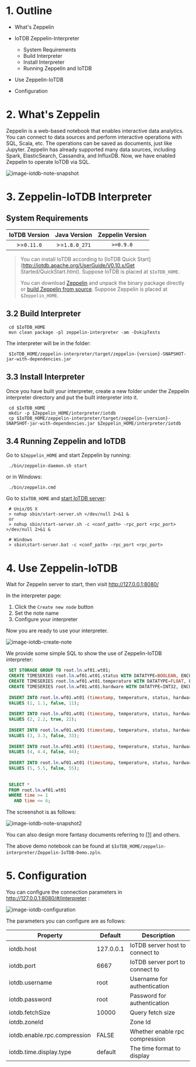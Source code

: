 <!--

    Licensed to the Apache Software Foundation (ASF) under one
    or more contributor license agreements.  See the NOTICE file
    distributed with this work for additional information
    regarding copyright ownership.  The ASF licenses this file
    to you under the Apache License, Version 2.0 (the
    "License"); you may not use this file except in compliance
    with the License.  You may obtain a copy of the License at
    
        http://www.apache.org/licenses/LICENSE-2.0
    
    Unless required by applicable law or agreed to in writing,
    software distributed under the License is distributed on an
    "AS IS" BASIS, WITHOUT WARRANTIES OR CONDITIONS OF ANY
    KIND, either express or implied.  See the License for the
    specific language governing permissions and limitations
    under the License.

-->

# 1. Outline

- What's Zeppelin

- IoTDB Zeppelin-Interpreter 
  - System Requirements
  - Build Interpreter
  - Install Interpreter
  - Running Zeppelin and IoTDB
- Use Zeppelin-IoTDB
- Configuration



# 2. What's Zeppelin

Zeppelin is a web-based notebook that enables interactive data analytics. You can connect to data sources and perform interactive operations with SQL, Scala, etc. The operations can be saved as documents, just like Jupyter. Zeppelin has already supported many data sources, including Spark, ElasticSearch, Cassandra, and InfluxDB. Now, we have enabled Zeppelin to operate IoTDB via SQL. 

![image-iotdb-note-snapshot](../../img/UserGuide/EcosystemIntegration/iotdb-note-snapshot.png)



# 3. Zeppelin-IoTDB Interpreter

## System Requirements

| IoTDB Version | Java Version  | Zeppelin Version |
| :-----------: | :-----------: | :--------------: |
|  >=`0.11.0`   | >=`1.8.0_271` |    `>=0.9.0`     |

> You can install IoTDB according to [IoTDB Quick Start](http://iotdb.apache.org/UserGuide/V0.10.x/Get Started/QuickStart.html). Suppose IoTDB is placed at `$IoTDB_HOME`.
>
> You can download [Zeppelin](https://zeppelin.apache.org/download.html#) and unpack the binary package directly or [build Zeppelin from source](https://zeppelin.apache.org/docs/latest/setup/basics/how_to_build.html). Suppose Zeppelin is placed at `$Zeppelin_HOME`.



## 3.2 Build Interpreter

```
 cd $IoTDB_HOME
 mvn clean package -pl zeppelin-interpreter -am -DskipTests
```

The interpreter will be in the folder:

```
 $IoTDB_HOME/zeppelin-interpreter/target/zeppelin-{version}-SNAPSHOT-jar-with-dependencies.jar
```



## 3.3 Install Interpreter

Once you have built your interpreter, create a new folder under the Zeppelin interpreter directory and put the built interpreter into it. 

```
 cd $IoTDB_HOME
 mkdir -p $Zeppelin_HOME/interpreter/iotdb
 cp $IoTDB_HOME/zeppelin-interpreter/target/zeppelin-{version}-SNAPSHOT-jar-with-dependencies.jar $Zeppelin_HOME/interpreter/iotdb
```



## 3.4 Running Zeppelin and IoTDB

Go to `$Zeppelin_HOME` and start Zeppelin by running: 

```
 ./bin/zeppelin-daemon.sh start
```

or in Windows:

```
 ./bin/zeppelin.cmd
```

Go to `$IoTDB_HOME` and [start IoTDB server](https://github.com/apache/iotdb#start-iotdb):

```
 # Unix/OS X
 > nohup sbin/start-server.sh >/dev/null 2>&1 &
 or
 > nohup sbin/start-server.sh -c <conf_path> -rpc_port <rpc_port> >/dev/null 2>&1 &
 
 # Windows
 > sbin\start-server.bat -c <conf_path> -rpc_port <rpc_port>
```



# 4. Use Zeppelin-IoTDB

Wait for Zeppelin server to start, then visit http://127.0.0.1:8080/

In the interpreter page: 

1. Click the `Create new node` button
2. Set the note name
3. Configure your interpreter

Now you are ready to use your interpreter.

![image-iotdb-create-note](../../img/UserGuide/EcosystemIntegration/iotdb-create-note.png)

We provide some simple SQL to show the use of Zeppelin-IoTDB interpreter:

```sql
 SET STORAGE GROUP TO root.ln.wf01.wt01;
 CREATE TIMESERIES root.ln.wf01.wt01.status WITH DATATYPE=BOOLEAN, ENCODING=PLAIN;
 CREATE TIMESERIES root.ln.wf01.wt01.temperature WITH DATATYPE=FLOAT, ENCODING=PLAIN;
 CREATE TIMESERIES root.ln.wf01.wt01.hardware WITH DATATYPE=INT32, ENCODING=PLAIN;
 
 INSERT INTO root.ln.wf01.wt01 (timestamp, temperature, status, hardware)
 VALUES (1, 1.1, false, 11);
 
 INSERT INTO root.ln.wf01.wt01 (timestamp, temperature, status, hardware)
 VALUES (2, 2.2, true, 22);
 
 INSERT INTO root.ln.wf01.wt01 (timestamp, temperature, status, hardware)
 VALUES (3, 3.3, false, 33);
 
 INSERT INTO root.ln.wf01.wt01 (timestamp, temperature, status, hardware)
 VALUES (4, 4.4, false, 44);
 
 INSERT INTO root.ln.wf01.wt01 (timestamp, temperature, status, hardware)
 VALUES (5, 5.5, false, 55);
 
 
 SELECT *
 FROM root.ln.wf01.wt01
 WHERE time >= 1
   AND time <= 6;
```

The screenshot is as follows:

![image-iotdb-note-snapshot2](../../img/UserGuide/EcosystemIntegration/iotdb-note-snapshot2.png)

You can also design more fantasy documents referring to [[1\]](https://zeppelin.apache.org/docs/0.9.0-SNAPSHOT/usage/display_system/basic.html) and others.

The above demo notebook can be found at  `$IoTDB_HOME/zeppelin-interpreter/Zeppelin-IoTDB-Demo.zpln`.



# 5. Configuration

You can configure the connection parameters in http://127.0.0.1:8080/#/interpreter :

![image-iotdb-configuration](../../img/UserGuide/EcosystemIntegration/iotdb-configuration.png)

The parameters you can configure are as follows:

| Property                     | Default   | Description                     |
| ---------------------------- | --------- | ------------------------------- |
| iotdb.host                   | 127.0.0.1 | IoTDB server host to connect to |
| iotdb.port                   | 6667      | IoTDB server port to connect to |
| iotdb.username               | root      | Username for authentication     |
| iotdb.password               | root      | Password for authentication     |
| iotdb.fetchSize              | 10000     | Query fetch size                |
| iotdb.zoneId                 |           | Zone Id                         |
| iotdb.enable.rpc.compression | FALSE     | Whether enable rpc compression  |
| iotdb.time.display.type      | default   | The time format to display      |